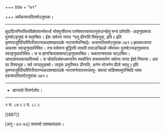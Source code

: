 +++
title = "७१"

+++
अथैकसप्ततितमोऽनुवाकः।
________________________

क्षुदादिजनितचित्तविक्षेपशान्तेरूर्ध्वं भोक्तुर्जीवस्य परमेश्वरस्वरूपानुसंधानहेतुं मन्त्रं दर्शयति-
अङ्गुष्ठमात्रः पुरुषोऽङ्गुष्ठं च॑ समा॒श्रितः।
ईशः सर्वस्य जगतः *प्रभु प्रीणाति॑ विश्व॒भुक्, इति॥
इति कृष्णयजुर्वेदीयतैत्तिरीयारण्यकदशमप्रपाठके नारायणोपनिषद्ये-
कसप्ततितमोऽनुवाकः॥७१॥
हृदयमध्यगत आकाशः स्वाङ्गुष्ठपरिमितः। तत्र वर्तमाना बुद्धिरपि तावती तयाऽवच्छिन्नो जीवरूपः पुरुषोऽप्यङ्गुष्ठमात्रः स्वाङ्गुष्ठपरिमितः। स च ज्ञानक्रियाशक्त्याऽङ्गुष्ठमाश्रितः। चकारान्मस्तकं चाऽऽश्रितः। आपादमस्तकव्यापीत्यर्थः। स चोपाधिसंबन्धमन्तरेण स्वकीयेन वास्तवरूपेण सर्वस्य जगत ईशो नियन्ता। अत एव विश्वभुक्। सर्व जगद्भुङ्क्ते। तादृशः प्रभुरीश्वरः प्रीणाति, अनेन भोजनेन प्रीतो भवतु॥
इति कृष्णयजुर्वेदीयतैत्तिरीयारण्यकदशमप्रपाठके नारायणोयापरमधेययु-
क्तायां याज्ञिक्यामुपनिषदि भाष्य एकसप्ततितमोऽनुवाकः॥७१॥
________________________
* छान्दसो विसर्गलोपः।
________________________
१ घ. ८७॥ २ घ. ८८॥

[[887]]

[अनु ॰ ७२-७३] सभाष्यो दशमप्रपाठकः।
